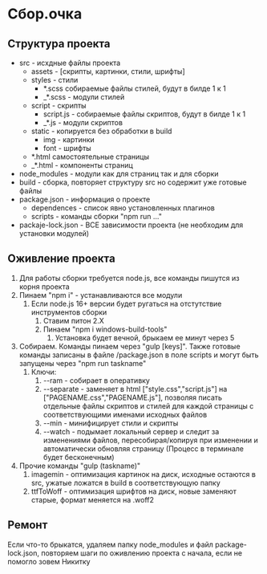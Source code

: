 # Сбор.очка

## Структура проекта
-  src - исхдные файлы проекта
   -  assets - [скрипты, картинки, стили, шрифты]
   -  styles - стили
      -  *.scss собираемые файлы стилей, будут в билде 1 к 1
      -  _*.scss - модули стилей
   - script - скрипты
      -  script.js - собираемые файлы скриптов, будут в билде 1 к 1
      -  _*.js - модули скриптов
   -  static - копируется без обработки в build
      -  img - картинки
      -  font - шрифты
   - *.html самостоятельные страницы
   - _*.html - компоненты страниц
-  node_modules - модули как для страниц так и для сборки
-  build - сборка, повторяет структуру src но содержит уже готовые файлы
- package.json - информация о проекте
  - dependences - список явно установленных плагинов
  - scripts - команды сборки "npm run ..."
- packaje-lock.json - ВСЕ зависимости проекта (не необходим для установки модулей)

## Оживление проекта
1. Для работы сборки требуется node.js, все команды пишутся из корня проекта
2. Пинаем "npm i" - устанавливаются все модули
   1. Если node.js 16+ версии будет ругаться на отстутствие инструментов сборки
      1. Ставим питон 2.Х
      2. Пинаем "npm i windows-build-tools"
         1. Установка будет вечной, брыкаем ее минут через 5
3. Собираем. Команды пинаем через "gulp [keys]". Также готовые команды записаны в файле /package.json в поле scripts и могут быть запущены через "npm run taskname"
   1. Ключи:
      1. --ram - собирает в оперативку
      2. --separate - заменяет в html ["style.css","script.js"] на ["PAGENAME.css","PAGENAME.js"], позволяя писать отдельные файлы скриптов и стилей для каждой страницы с соответствующими именами исходных файлов
      3. --min - минифицирует стили и скрипты
      4. --watch - подымает локальный сервер и следит за изменениями файлов, пересобирая/копируя при изменении и автоматически обновляя страницу (Процесс в терминале будет бесконечным)
2. Прочие команды "gulp (taskname)"
   1. imagemin - оптимизация картинок на диск, исходные остаются в src, ужатые ложатся в build в соответствующую папку
   2. ttfToWoff - оптимизация шрифтов на диск, новые заменяют старые, формат меняется на .woff2

## Ремонт
Если что-то брыкатся, удаляем папку node_modules и файл package-lock.json, повторяем шаги по оживлению проекта с начала, если не помогло зовем Никитку